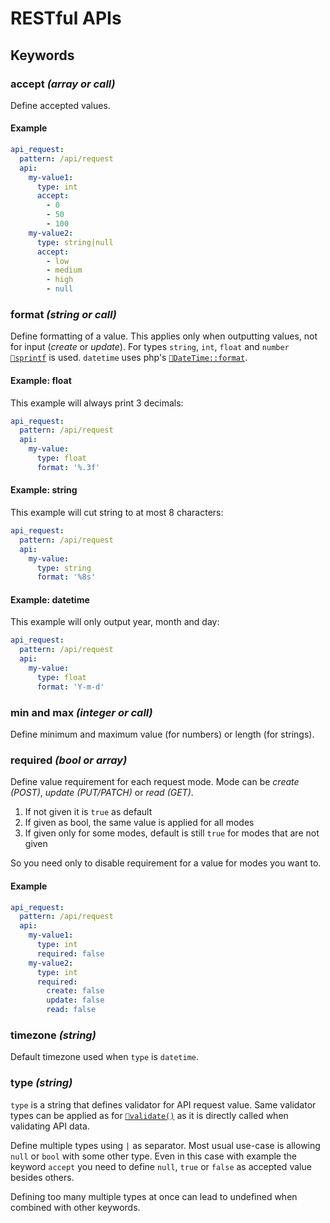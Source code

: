 ---
---

# RESTful APIs

## Keywords

### accept *(array or call)*

Define accepted values.

#### Example

```yaml
api_request:
  pattern: /api/request
  api:
    my-value1:
      type: int
      accept:
        - 0
        - 50
        - 100
    my-value2:
      type: string|null
      accept:
        - low
        - medium
        - high
        - null
```

### format *(string or call)*

Define formatting of a value. This applies only when outputting values, not for input (*create* or *update*).
For types `string`, `int`, `float` and `number` [`🔗sprintf`](http://php.net/manual/en/function.sprintf.php) is used.
`datetime` uses php's [`🔗DateTime::format`](http://php.net/manual/en/datetime.format.php).

#### Example: float

This example will always print 3 decimals:

```yaml
api_request:
  pattern: /api/request
  api:
    my-value:
      type: float
      format: '%.3f'
```

#### Example: string

This example will cut string to at most 8 characters:

```yaml
api_request:
  pattern: /api/request
  api:
    my-value:
      type: string
      format: '%8s'
```

#### Example: datetime

This example will only output year, month and day:

```yaml
api_request:
  pattern: /api/request
  api:
    my-value:
      type: float
      format: 'Y-m-d'
```

### min and max *(integer or call)*

Define minimum and maximum value (for numbers) or length (for strings).

### required *(bool or array)*

Define value requirement for each request mode.
Mode can be *create (POST)*, *update (PUT/PATCH)* or *read (GET)*.

1. If not given it is `true` as default
1. If given as bool, the same value is applied for all modes
1. If given only for some modes, default is still `true` for modes that are not given

So you need only to disable requirement for a value for modes you want to.

#### Example

```yaml
api_request:
  pattern: /api/request
  api:
    my-value1:
      type: int
      required: false
    my-value2:
      type: int
      required:
        create: false
        update: false
        read: false
```

### timezone *(string)*

Default timezone used when `type` is `datetime`.

### type *(string)*

`type` is a string that defines validator for API request value.
Same validator types can be applied as for [`🔗validate()`](/v2/kernel/validation)
as it is directly called when validating API data.

Define multiple types using `|` as separator.
Most usual use-case is allowing `null` or `bool` with some other type.
Even in this case with example the keyword `accept` you need to define
`null`, `true` or `false` as accepted value besides others.

Defining too many multiple types at once can lead to undefined when combined with other keywords.
